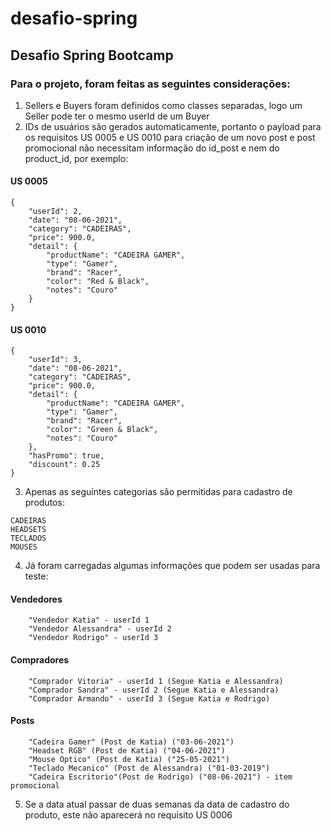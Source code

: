 # desafio-spring
## Desafio Spring Bootcamp

### Para o projeto, foram feitas as seguintes considerações:
1. Sellers e Buyers foram definidos como classes separadas, logo um Seller pode ter o mesmo userId de um Buyer
2. IDs de usuários são gerados automaticamente, portanto o payload para os requisitos US 0005 e US 0010 para criação de um novo post e post promocional não necessitam informação do id_post e nem do product_id, por exemplo:

#### US 0005

```
{
    "userId": 2,
    "date": "08-06-2021",
    "category": "CADEIRAS",
    "price": 900.0,
    "detail": {
        "productName": "CADEIRA GAMER",
        "type": "Gamer",
        "brand": "Racer",
        "color": "Red & Black",
        "notes": "Couro"
    }
}
```

#### US 0010
```
{
    "userId": 3,
    "date": "08-06-2021",
    "category": "CADEIRAS",
    "price": 900.0,
    "detail": {
        "productName": "CADEIRA GAMER",
        "type": "Gamer",
        "brand": "Racer",
        "color": "Green & Black",
        "notes": "Couro"
    },
    "hasPromo": true,
    "discount": 0.25
}
```

3. Apenas as seguintes categorias são permitidas para cadastro de produtos:

```
CADEIRAS
HEADSETS
TECLADOS
MOUSES
```

4. Já foram carregadas algumas informações que podem ser usadas para teste:

#### Vendedores

```
    "Vendedor Katia" - userId 1
    "Vendedor Alessandra" - userId 2
    "Vendedor Rodrigo" - userId 3
```

#### Compradores

```
    "Comprador Vitoria" - userId 1 (Segue Katia e Alessandra)
    "Comprador Sandra" - userId 2 (Segue Katia e Alessandra)
    "Comprador Armando" - userId 3 (Segue Katia e Rodrigo)
```

#### Posts
```
    "Cadeira Gamer" (Post de Katia) ("03-06-2021")
    "Headset RGB" (Post de Katia) ("04-06-2021")
    "Mouse Optico" (Post de Katia) ("25-05-2021")
    "Teclado Mecanico" (Post de Alessandra) ("01-03-2019")
    "Cadeira Escritorio"(Post de Rodrigo) ("08-06-2021") - item promocional
```  


5. Se a data atual passar de duas semanas da data de cadastro do produto, este não aparecerá no requisito US 0006
